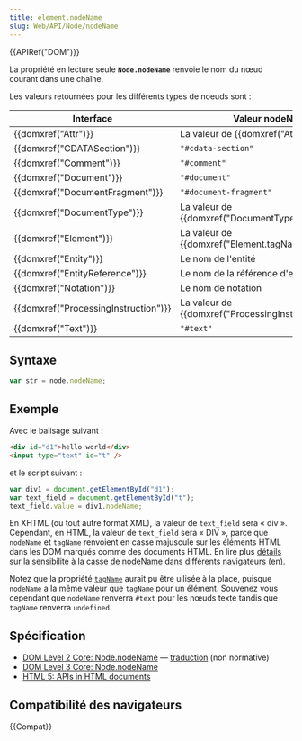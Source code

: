 ```yaml
---
title: element.nodeName
slug: Web/API/Node/nodeName
---
```


{{APIRef("DOM")}}

La propriété en lecture seule **`Node.nodeName`** renvoie le nom du nœud courant dans une chaîne.

Les valeurs retournées pour les différents types de noeuds sont :

| Interface                            | Valeur nodeName                                          |
| ------------------------------------ | -------------------------------------------------------- |
| {{domxref("Attr")}}                  | La valeur de {{domxref("Attr.name")}}                    |
| {{domxref("CDATASection")}}          | `"#cdata-section"`                                       |
| {{domxref("Comment")}}               | `"#comment"`                                             |
| {{domxref("Document")}}              | `"#document"`                                            |
| {{domxref("DocumentFragment")}}      | `"#document-fragment"`                                   |
| {{domxref("DocumentType")}}          | La valeur de {{domxref("DocumentType.name")}}            |
| {{domxref("Element")}}               | La valeur de {{domxref("Element.tagName")}}              |
| {{domxref("Entity")}}                | Le nom de l'entité                                       |
| {{domxref("EntityReference")}}       | Le nom de la référence d'entité                          |
| {{domxref("Notation")}}              | Le nom de notation                                       |
| {{domxref("ProcessingInstruction")}} | La valeur de {{domxref("ProcessingInstruction.target")}} |
| {{domxref("Text")}}                  | `"#text"`                                                |

## Syntaxe

```js
var str = node.nodeName;
```

## Exemple

Avec le balisage suivant&nbsp;:

```html
<div id="d1">hello world</div>
<input type="text" id="t" />
```

et le script suivant&nbsp;:

```js
var div1 = document.getElementById("d1");
var text_field = document.getElementById("t");
text_field.value = div1.nodeName;
```

En XHTML (ou tout autre format XML), la valeur de `text_field` sera «&nbsp;div&nbsp;». Cependant, en HTML, la valeur de `text_field` sera «&nbsp;DIV&nbsp;», parce que `nodeName` et `tagName` renvoient en casse majuscule sur les éléments HTML dans les DOM marqués comme des documents HTML. En lire plus [détails sur la sensibilité à la casse de nodeName dans différents navigateurs](http://ejohn.org/blog/nodename-case-sensitivity/) (en).

Notez que la propriété [`tagName`](/fr/DOM/element.tagName) aurait pu être uilisée à la place, puisque `nodeName` a la même valeur que `tagName` pour un élément. Souvenez vous cependant que `nodeName` renverra `#text` pour les nœuds texte tandis que `tagName` renverra `undefined`.

## Spécification

- [DOM Level 2 Core: Node.nodeName](http://www.w3.org/TR/DOM-Level-2-Core/core.html#ID-F68D095) — [traduction](http://www.yoyodesign.org/doc/w3c/dom2-core/core.html#ID-F68D095) (non normative)
- [DOM Level 3 Core: Node.nodeName](http://www.w3.org/TR/DOM-Level-3-Core/core.html#ID-F68D095)
- [HTML 5: APIs in HTML documents](http://www.whatwg.org/specs/web-apps/current-work/multipage/dom.html#apis-in-html-documents)

## Compatibilité des navigateurs

{{Compat}}
